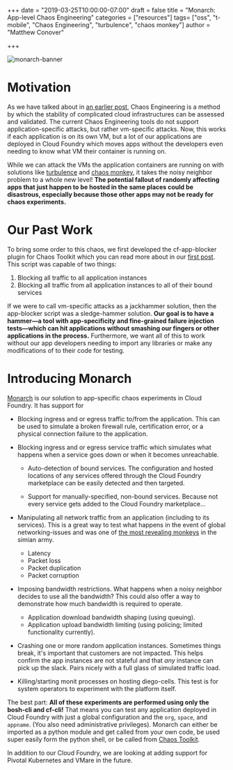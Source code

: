 +++
date = "2019-03-25T10:00:00-07:00"
draft = false
title = "Monarch: App-level Chaos Engineering"
categories = ["resources"]
tags= ["oss", "t-mobile", "Chaos Engineering", "turbulence", "chaos monkey"]
author = "Matthew Conover"

+++

![monarch-banner](/blog/monarch-app-level.png#center)

# Motivation
As we have talked about in [an earlier post](https://opensource.t-mobile.com/blog/posts/chaos-engineering/), Chaos Engineering is a method by which the stability of complicated cloud infrastructures can be assessed and validated. The current Chaos Engineering tools do not support application-specific attacks, but rather vm-specific attacks. Now, this works if each application is on its own VM, but a lot of our applications are deployed in Cloud Foundry which moves apps without the developers even needing to know what VM their container is running on.

While we can attack the VMs the application containers are running on with solutions like [turbulence](https://github.com/cppforlife/turbulence-release) and [chaos monkey](https://github.com/Netflix/SimianArmy/wiki/Chaos-Monkey), it takes the noisy neighbor problem to a whole new level! **The potential fallout of randomly affecting apps that just happen to be hosted in the same places could be disastrous, especially because those other apps may not be ready for chaos experiments.**


# Our Past Work
To bring some order to this chaos, we first developed the cf-app-blocker plugin for Chaos Toolkit which you can read more about in our [first post](https://opensource.t-mobile.com/blog/posts/chaos-engineering/). This script was capable of two things:

1. Blocking all traffic to all application instances
2. Blocking all traffic from all application instances to all of their bound services

If we were to call vm-specific attacks as a jackhammer solution, then the app-blocker script was a sledge-hammer solution. **Our goal is to have a hammer—a tool with app-specificity and fine-grained failure injection tests—which can hit applications without smashing our fingers or other applications in the process.** Furthermore, we want all of this to work without our app developers needing to import any libraries or make any modifications of to their code for testing.


# Introducing Monarch
[Monarch](https://github.com/tmobile/monarch) is our solution to app-specific chaos experiments in Cloud Foundry. It has support for

- Blocking ingress and or egress traffic to/from the application. This can be used to simulate a broken firewall rule, certification error, or a physical connection failure to the application.

- Blocking ingress and or egress service traffic which simulates what happens when a service goes down or when it becomes unreachable.

    - Auto-detection of bound services. The configuration and hosted locations of any services offered through the Cloud Foundry marketplace can be easily detected and then targeted.

    - Support for manually-specified, non-bound services. Because not every service gets added to the Cloud Foundry marketplace...

- Manipulating all network traffic from an application (including to its services). This is a great way to test what happens in the event of global networking-issues and was one of [the most revealing monkeys](https://medium.com/netflix-techblog/fit-failure-injection-testing-35d8e2a9bb2) in the simian army.

    - Latency
    - Packet loss
    - Packet duplication
    - Packet corruption

- Imposing bandwidth restrictions. What happens when a noisy neighbor decides to use all the bandwidth? This could also offer a way to demonstrate how much bandwidth is required to operate.

    - Application download bandwidth shaping (using queuing).
    - Application upload bandwidth limiting (using policing; limited functionality currently).

- Crashing one or more random application instances. Sometimes things break, it's important that customers are not impacted. This helps confirm the app instances are not stateful and that *any* instance can pick up the slack. Pairs nicely with a full glass of simulated traffic load.

- Killing/starting monit processes on hosting diego-cells. This test is for system operators to experiment with the platform itself.

The best part: **All of these experiments are performed using only the bosh-cli and cf-cli!** That means you can test any application deployed in Cloud Foundry with just a global configuration and the `org`, `space`, and `appname`. (You also need administrative privileges). Monarch can either be imported as a python module and get called from your own code, be used super easily form the python shell, or be called from [Chaos Toolkit](https://chaostoolkit.org/).

In addition to our Cloud Foundry, we are looking at adding support for Pivotal Kubernetes and VMare in the future.

